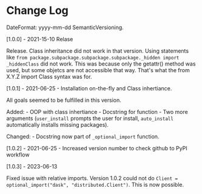 # Change Log

DateFormat: yyyy-mm-dd
SemanticVersioning.

[1.0.0] - 2021-15-10 Relase

Release. Class inheritance did not work in that version.
Using statements like `from package.subpackage.subpackage.subpackage._hidden import _hiddenClass` did not work.
This was because only the getattr() method was used, but some objetcs are not accessible that way.
That's what the from X.Y.Z import Class syntax was for.

[1.0.1] - 2021-06-25 - Installation on-the-fly and Class inhertiance.

All goals seemed to be fulfilled in this version.

Added:
    - OOP with class inhertiance
    - Docstring for function
    - Two more arguments (`user_install` prompts the user for install, `auto_install` automatically installs missing packages).

Changed:
    - Docstring now part of `_optional_import` function.

[1.0.2] - 2021-06-25 - Increased version number to check github to PyPI workflow

[1.0.3] - 2023-06-13

Fixed issue with relative imports. Version 1.0.2 could not do `Client = optional_import("dask", "distributed.Client")`. This is now possible.
